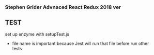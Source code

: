 ### Stephen Grider Advnaced React Redux 2018 ver

## TEST 

set up enzyme with setupTest.js
- file name is important because Jest will run that file before run other tests